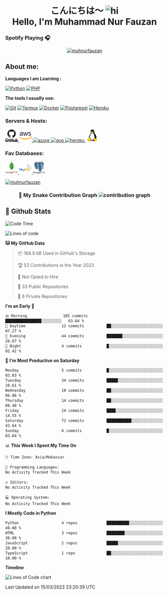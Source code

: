 <h1 align="center">こんにちは〜 <img src="https://user-images.githubusercontent.com/1303154/88677602-1635ba80-d120-11ea-84d8-d263ba5fc3c0.gif" width="40px" alt="hi"><br>Hello, I'm Muhammad Nur Fauzan</h1>

### Spotify Playing 🎧
<p align="center"> <a href="https://spotify-github-profile.vercel.app/api/view?uid=31b4jpi7kf7oulwx6heboi27yr4y&redirect=true"><img src="https://spotify-github-profile.vercel.app/api/view?uid=31b4jpi7kf7oulwx6heboi27yr4y&cover_image=true&theme=default&show_offline=true&background_color=121212&bar_color_cover=true" alt="muhnurfauzan" /></a> </p>

## **About me**:

**Languages I am Learning :**

[![Python](https://img.shields.io/badge/-Python-%232c3e50?style=flat-square&logo=python)](https://python.org)
[![PHP](https://img.shields.io/badge/-PHP-%232c3e50?style=flat-square&logo=php)](https://php.net)

**The tools I usually use:**

[![Git](https://img.shields.io/badge/-Git-%23F05032?style=flat-square&logo=git&logoColor=%23ffffff)](https://git-scm.com)
[![Termux](https://img.shields.io/badge/-Termux-%232c3e50?style=flat-square&logo=typescript)](https://termux.com)
[![Docker](https://img.shields.io/badge/-Docker-%23007ACC?style=flat-square&logo=docker)](https://www.docker.com/)
[![Postgresql](https://img.shields.io/badge/-Postgresql-%232c3e50?style=flat-square&logo=postgresql)](https://postgresql.org)
[![Heroku](https://img.shields.io/badge/-Heroku-purple?style=flat-square&logo=heroku)](https://heroku.com)

<h3 align="left">Servers & Hosts:</h3>
<p align="left"> <a href="https://github.com/" target="_blank"> <img src="https://github.com/devicons/devicon/raw/master/icons/github/github-original-wordmark.svg" alt="github" width="40" height="40"/> </a> <a href="https://aws.amazon.com" target="_blank"> <img src="https://raw.githubusercontent.com/devicons/devicon/master/icons/amazonwebservices/amazonwebservices-original-wordmark.svg" alt="aws" width="40" height="40"/> </a> <a href="https://azure.microsoft.com/en-in/" target="_blank"> <img src="https://www.vectorlogo.zone/logos/microsoft_azure/microsoft_azure-icon.svg" alt="azure" width="40" height="40"/> </a> <a href="https://cloud.google.com" target="_blank"> <img src="https://www.vectorlogo.zone/logos/google_cloud/google_cloud-icon.svg" alt="gcp" width="40" height="40"/> </a> <a href="https://heroku.com" target="_blank"> <img src="https://www.vectorlogo.zone/logos/heroku/heroku-icon.svg" alt="heroku" width="40" height="40"/> </a> <a href="https://www.linux.org/" target="_blank"> <img src="https://raw.githubusercontent.com/devicons/devicon/master/icons/linux/linux-original.svg" alt="linux" width="40" height="40"/> </a> </p>

<h3 align="left">Fav Databases:</h3>
<p align="left"> <a href="https://www.mongodb.com/" target="_blank"> <img src="https://raw.githubusercontent.com/devicons/devicon/master/icons/mongodb/mongodb-original-wordmark.svg" alt="mongodb" width="40" height="40"/> </a> <a href="https://www.mysql.com/" target="_blank"> <img src="https://raw.githubusercontent.com/devicons/devicon/master/icons/mysql/mysql-original-wordmark.svg" alt="mysql" width="40" height="40"/> </a> <a href="https://www.postgresql.org" target="_blank"> <img src="https://raw.githubusercontent.com/devicons/devicon/master/icons/postgresql/postgresql-original-wordmark.svg" alt="postgresql" width="40" height="40"/> </a> </p>

<p align="left"> <a href="https://github.com/muhnurfauzan"><img src="https://github-profile-trophy.vercel.app/?username=muhnurfauzan" alt="muhnurfauzan" /></a> </p>

<p align="center">
  <h3 align="center">🐍 My Snake Contribution Graph 
    <img src="https://github.com/muhnurfauzan/muhnurfauzan/raw/output/github-contribution-grid-snake.svg" alt="contribution graph">
  </h3>
</p>


##  🐙 **Github Stats**

<!--START_SECTION:waka-->
![Code Time](http://img.shields.io/badge/Code%20Time-79%20hrs%2013%20mins-blue)

![Lines of code](https://img.shields.io/badge/From%20Hello%20World%20I%27ve%20Written-16.7%20thousand%20lines%20of%20code-blue)

**🐱 My GitHub Data** 

> 📦 168.9 kB Used in GitHub's Storage 
 > 
> 🏆 53 Contributions in the Year 2023
 > 
> 🚫 Not Opted to Hire
 > 
> 📜 33 Public Repositories 
 > 
> 🔑 6 Private Repositories 
 > 
**I'm an Early 🐤** 

```text
🌞 Morning                105 commits         ████████████████░░░░░░░░░   63.64 % 
🌆 Daytime                12 commits          ██░░░░░░░░░░░░░░░░░░░░░░░   07.27 % 
🌃 Evening                44 commits          ███████░░░░░░░░░░░░░░░░░░   26.67 % 
🌙 Night                  4 commits           █░░░░░░░░░░░░░░░░░░░░░░░░   02.42 % 
```
📅 **I'm Most Productive on Saturday** 

```text
Monday                   5 commits           █░░░░░░░░░░░░░░░░░░░░░░░░   03.03 % 
Tuesday                  34 commits          █████░░░░░░░░░░░░░░░░░░░░   20.61 % 
Wednesday                10 commits          ██░░░░░░░░░░░░░░░░░░░░░░░   06.06 % 
Thursday                 14 commits          ██░░░░░░░░░░░░░░░░░░░░░░░   08.48 % 
Friday                   24 commits          ████░░░░░░░░░░░░░░░░░░░░░   14.55 % 
Saturday                 72 commits          ███████████░░░░░░░░░░░░░░   43.64 % 
Sunday                   6 commits           █░░░░░░░░░░░░░░░░░░░░░░░░   03.64 % 
```


📊 **This Week I Spent My Time On** 

```text
🕑︎ Time Zone: Asia/Makassar

💬 Programming Languages: 
No Activity Tracked This Week

🔥 Editors: 
No Activity Tracked This Week

💻 Operating System: 
No Activity Tracked This Week
```

**I Mostly Code in Python** 

```text
Python                   4 repos             ██████████░░░░░░░░░░░░░░░   40.00 % 
HTML                     3 repos             ████████░░░░░░░░░░░░░░░░░   30.00 % 
JavaScript               2 repos             █████░░░░░░░░░░░░░░░░░░░░   20.00 % 
TypeScript               1 repo              ██░░░░░░░░░░░░░░░░░░░░░░░   10.00 % 
```



**Timeline**

![Lines of Code chart](https://raw.githubusercontent.com/muhnurfauzan/muhnurfauzan/main/assets/bar_graph.png)


 Last Updated on 15/03/2023 23:20:39 UTC
<!--END_SECTION:waka-->

